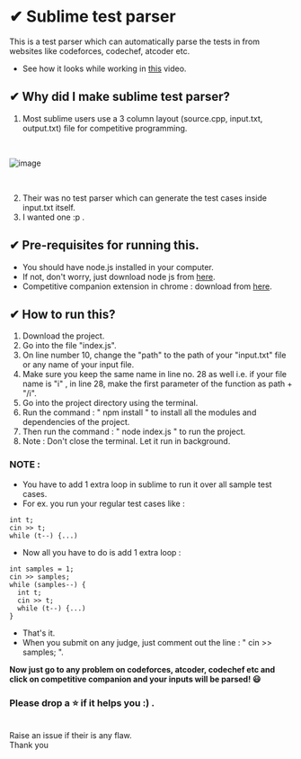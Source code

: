 # ✔ Sublime test parser


This is a test parser which can automatically parse the tests in from websites like codeforces, codechef, atcoder etc.
- See how it looks while working in <a href="https://drive.google.com/file/d/1GuLy_1SHvGhsFKy8S0tFoD55BlII5AXH/view?usp=sharing">this</a> video.

## ✔ Why did I make sublime test parser?
1. Most sublime users use a 3 column layout (source.cpp, input.txt, output.txt) file for competitive programming. 
<br>

![image](https://user-images.githubusercontent.com/58136319/148670353-6af45b01-55b5-4ff9-9f8f-a559c5a41371.png)

<br>

2. Their was no test parser which can generate the test cases inside input.txt itself. 
3. I wanted one :p .

## ✔ Pre-requisites for running this.
- You should have node.js installed in your computer. 
- If not, don't worry, just download node js from <a href="https://nodejs.org/en/">here</a>.
- Competitive companion extension in chrome : download from <a href="https://chrome.google.com/webstore/detail/competitive-companion/cjnmckjndlpiamhfimnnjmnckgghkjbl">here</a>.

## ✔ How to run this?
1. Download the project.
2. Go into the file "index.js".
3. On line number 10, change the "path" to the path of your "input.txt" file or any name of your input file. 
4. Make sure you keep the same name in line no. 28 as well i.e. if your file name is "i" , in line 28, make the first parameter of the function as path + "/i".
5. Go into the project directory using the terminal.
6. Run the command : " npm install " to install all the modules and dependencies of the project.
7. Then run the command : " node index.js " to run the project.
8. Note : Don't close the terminal. Let it run in background.

### NOTE : 
- You have to add 1 extra loop in sublime to run it over all sample test cases.
- For ex. you run your regular test cases like :
```
int t;
cin >> t;
while (t--) {...)
```
- Now all you have to do is add 1 extra loop :
```
int samples = 1;
cin >> samples;
while (samples--) {
  int t;
  cin >> t;
  while (t--) {...)
}
```
- That's it. 
- When you submit on any judge, just comment out the line : " cin >> samples; ".

<strong>Now just go to any problem on codeforces, atcoder, codechef etc and click on competitive companion and your inputs will be parsed! 😃</strong>

### Please drop a ⭐ if it helps you  :) .
<br>
Raise an issue if their is any flaw. 
<br>
Thank you
